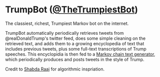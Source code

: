 # TrumpBot ([@TheTrumpiestBot](https://twitter.com/TheTrumpiestBot))
The classiest, richest, Trumpiest Markov bot on the internet.

TrumpBot automatically periodically retrieves tweets from @realDonaldTrump's twitter feed, does some simple cleaning on the retrieved text, and adds them to a growing encyclopedia of text that includes previous tweets, plus some full-text transcriptions of Trump speeches. This encyclopidia is then fed to a [Markov chain text generator](https://en.wikipedia.org/wiki/Markov_chain#Markov_text_generators), which periodically produces and posts tweets in the style of Trump.

Credit to [Shabda Raaj](http://agiliq.com/blog/2009/06/generating-pseudo-random-text-with-markov-chains-u/) for algorithmic inspriation.
